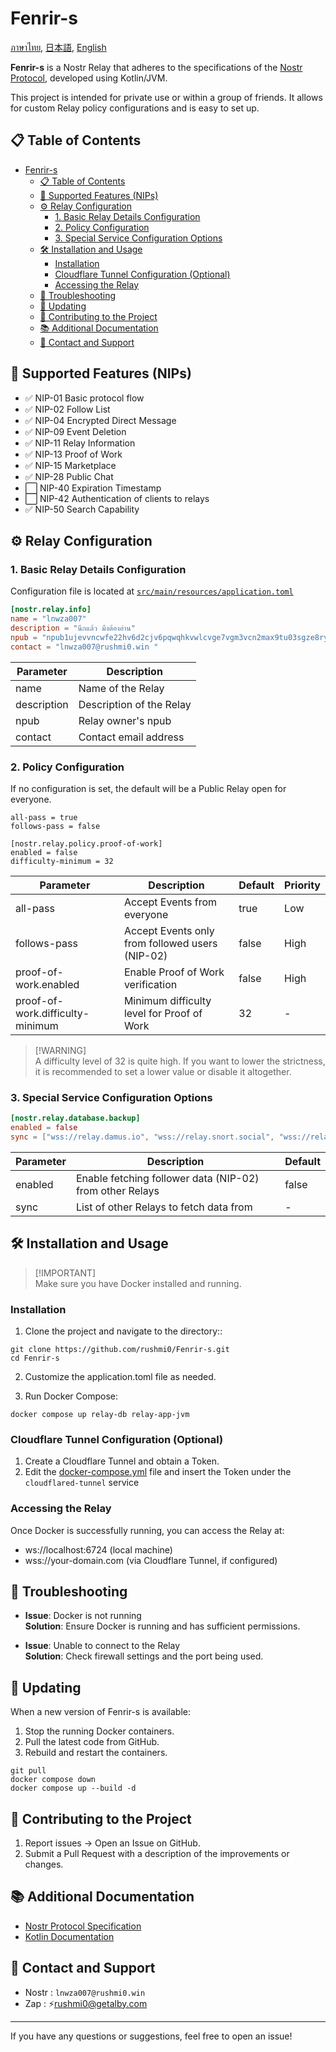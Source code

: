# Fenrir-s

[ภาษาไทย](https://github.com/rushmi0/Fenrir-s/blob/main/README.md), [日本語](https://github.com/rushmi0/Fenrir-s/blob/main/doc/README-JP.md), [English](https://github.com/rushmi0/Fenrir-s/blob/main/doc/README-EN.md)

**Fenrir-s** is a Nostr Relay that adheres to the specifications of the [Nostr Protocol](https://github.com/nostr-protocol/nostr), developed using Kotlin/JVM.

This project is intended for private use or within a group of friends. It allows for custom Relay policy configurations and is easy to set up.

## 📋 Table of Contents
- [Fenrir-s](#fenrir-s)
   - [📋 Table of Contents](#-table-of-contents)
   - [🚀 Supported Features (NIPs)](#-supported-features-nips)
   - [⚙️ Relay Configuration](#-relay-configuration)
      - [1. Basic Relay Details Configuration](#1-basic-relay-details-configuration)
      - [2. Policy Configuration](#2-policy-configuration)
      - [3. Special Service Configuration Options](#3-special-service-configuration-options)
   - [🛠 Installation and Usage](#-installation-and-usage)
      - [Installation](#installation)
      - [Cloudflare Tunnel Configuration (Optional)](#cloudflare-tunnel-configuration-optional)
      - [Accessing the Relay](#accessing-the-relay)
   - [🔧 Troubleshooting](#-troubleshooting)
   - [🔄 Updating](#-updating)
   - [👥 Contributing to the Project](#-contributing-to-the-project)
   - [📚 Additional Documentation](#-additional-documentation)
   - [💬 Contact and Support](#-contact-and-support)

## 🚀 Supported Features (NIPs)

- ✅ NIP-01 Basic protocol flow
- ✅ NIP-02 Follow List
- ✅ NIP-04 Encrypted Direct Message
- ✅ NIP-09 Event Deletion
- ✅ NIP-11 Relay Information
- ✅ NIP-13 Proof of Work
- ✅ NIP-15 Marketplace
- ✅ NIP-28 Public Chat
- ⬜ NIP-40 Expiration Timestamp
- ⬜ NIP-42 Authentication of clients to relays
- ✅ NIP-50 Search Capability

## ⚙️ Relay Configuration

### 1. Basic Relay Details Configuration

Configuration file is located at [`src/main/resources/application.toml`](src/main/resources/application.toml)
```toml
[nostr.relay.info]
name = "lnwza007"
description = "นึกแล้ว มึงต้องอ่าน"
npub = "npub1ujevvncwfe22hv6d2cjv6pqwqhkvwlcvge7vgm3vcn2max9tu03sgze8ry"
contact = "lnwza007@rushmi0.win "
```

|Parameter	|Description|
|-------------|--------------------------------|
|name	|Name of the Relay|
|description	|Description of the Relay|
|npub	|Relay owner's npub|
|contact	|Contact email address|

### 2. Policy Configuration
If no configuration is set, the default will be a Public Relay open for everyone.

```toml[nostr.relay.policy]
all-pass = true
follows-pass = false

[nostr.relay.policy.proof-of-work]
enabled = false
difficulty-minimum = 32
```

| Parameter                      | Description                                             | Default	 | Priority |
|----------------------------------|------------------------------------------------------|-------------|----------------|
|all-pass	|Accept Events from everyone	|true	|Low|
|follows-pass	|Accept Events only from followed users (NIP-02)	|false	|High|
|proof-of-work.enabled	|Enable Proof of Work verification	|false	|High|
|proof-of-work.difficulty-minimum	|Minimum difficulty level for Proof of Work	|32|	-|

>[!WARNING]\
>A difficulty level of 32 is quite high. If you want to lower the strictness, it is recommended to set a lower value or disable it altogether.

### 3. Special Service Configuration Options

```toml
[nostr.relay.database.backup]
enabled = false
sync = ["wss://relay.damus.io", "wss://relay.snort.social", "wss://relay.siamstr.com", "wss://relay.notoshi.win"]
```

| Parameter	|Description|	Default |
|-------------|-------------------------------------------------------------------------|-------------|
|enabled	|Enable fetching follower data (NIP-02) from other Relays	|false|
|sync	|List of other Relays to fetch data from	|-|

## 🛠 Installation and Usage
>[!IMPORTANT]\
>Make sure you have Docker installed and running.

### Installation
1. Clone the project and navigate to the directory::

```shell
git clone https://github.com/rushmi0/Fenrir-s.git
cd Fenrir-s
```

2. Customize the application.toml file as needed.

3. Run Docker Compose:

```shell
docker compose up relay-db relay-app-jvm
```

### Cloudflare Tunnel Configuration (Optional)

1. Create a Cloudflare Tunnel and obtain a Token.
2. Edit the [docker-compose.yml](docker-compose.yml) file and insert the Token under the `cloudflared-tunnel` service

### Accessing the Relay
Once Docker is successfully running, you can access the Relay at:

- ws://localhost:6724 (local machine)
- wss://your-domain.com (via Cloudflare Tunnel, if configured)

## 🔧 Troubleshooting

- **Issue**: Docker is not running\
**Solution**: Ensure Docker is running and has sufficient permissions.

- **Issue**: Unable to connect to the Relay\
**Solution**: Check firewall settings and the port being used.

## 🔄 Updating
When a new version of Fenrir-s is available:

1. Stop the running Docker containers.
2. Pull the latest code from GitHub.
3. Rebuild and restart the containers.

```shell
git pull
docker compose down
docker compose up --build -d
```
## 👥 Contributing to the Project
1. Report issues -> Open an Issue on GitHub.
2. Submit a Pull Request with a description of the improvements or changes.

## 📚 Additional Documentation
- [Nostr Protocol Specification](https://github.com/nostr-protocol/nips)
- [Kotlin Documentation](https://kotlinlang.org/docs/home.html)

## 💬 Contact and Support

- Nostr : `lnwza007@rushmi0.win`
- Zap : ⚡rushmi0@getalby.com

--- 
If you have any questions or suggestions, feel free to open an issue!
